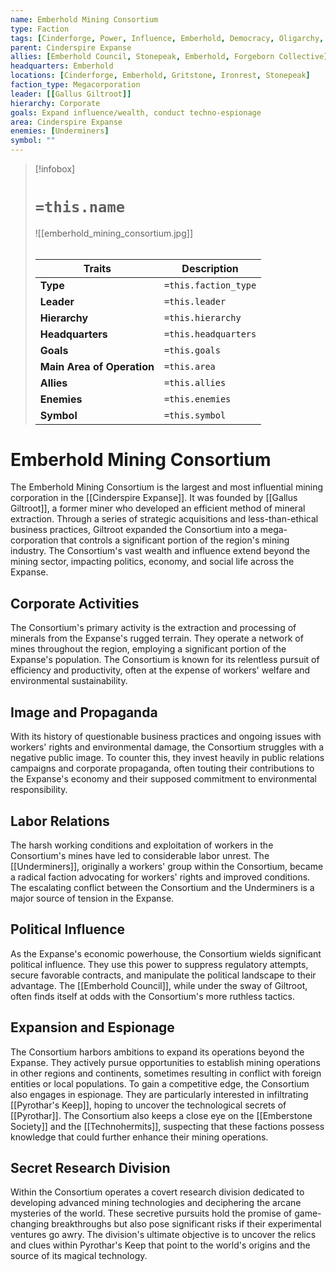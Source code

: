 ```yaml
---
name: Emberhold Mining Consortium
type: Faction 
tags: [Cinderforge, Power, Influence, Emberhold, Democracy, Oligarchy, Plutocracy]
parent: Cinderspire Expanse 
allies: [Emberhold Council, Stonepeak, Emberhold, Forgeborn Collective] 
headquarters: Emberhold 
locations: [Cinderforge, Emberhold, Gritstone, Ironrest, Stonepeak] 
faction_type: Megacorporation
leader: [[Gallus Giltroot]]
hierarchy: Corporate
goals: Expand influence/wealth, conduct techno-espionage
area: Cinderspire Expanse 
enemies: [Underminers]
symbol: ""
---
```

> [!infobox]
> # `=this.name`
> ![[emberhold_mining_consortium.jpg]]
> ######
> | Traits         | Description                                                                                                                           |
> | -------------- | ------------------------------------------------------------------------------------------------------------------------------------- |
> | **Type** | `=this.faction_type` |
> | **Leader** | `=this.leader` |
> | **Hierarchy** | `=this.hierarchy` |
> | **Headquarters** | `=this.headquarters` |
> | **Goals** | `=this.goals` |
> | **Main Area of Operation** | `=this.area` |
> | **Allies** | `=this.allies` |
> | **Enemies** | `=this.enemies` |
> | **Symbol** | `=this.symbol` |
# Emberhold Mining Consortium

The Emberhold Mining Consortium is the largest and most influential mining corporation in the [[Cinderspire Expanse]]. It was founded by [[Gallus Giltroot]], a former miner who developed an efficient method of mineral extraction. Through a series of strategic acquisitions and less-than-ethical business practices, Giltroot expanded the Consortium into a mega-corporation that controls a significant portion of the region's mining industry. The Consortium's vast wealth and influence extend beyond the mining sector, impacting politics, economy, and social life across the Expanse.

## Corporate Activities

The Consortium's primary activity is the extraction and processing of minerals from the Expanse's rugged terrain. They operate a network of mines throughout the region, employing a significant portion of the Expanse's population. The Consortium is known for its relentless pursuit of efficiency and productivity, often at the expense of workers' welfare and environmental sustainability.

## Image and Propaganda

With its history of questionable business practices and ongoing issues with workers' rights and environmental damage, the Consortium struggles with a negative public image. To counter this, they invest heavily in public relations campaigns and corporate propaganda, often touting their contributions to the Expanse's economy and their supposed commitment to environmental responsibility.

## Labor Relations

The harsh working conditions and exploitation of workers in the Consortium's mines have led to considerable labor unrest. The [[Underminers]], originally a workers' group within the Consortium, became a radical faction advocating for workers' rights and improved conditions. The escalating conflict between the Consortium and the Underminers is a major source of tension in the Expanse.

## Political Influence

As the Expanse's economic powerhouse, the Consortium wields significant political influence. They use this power to suppress regulatory attempts, secure favorable contracts, and manipulate the political landscape to their advantage. The [[Emberhold Council]], while under the sway of Giltroot, often finds itself at odds with the Consortium's more ruthless tactics.

## Expansion and Espionage

The Consortium harbors ambitions to expand its operations beyond the Expanse. They actively pursue opportunities to establish mining operations in other regions and continents, sometimes resulting in conflict with foreign entities or local populations. To gain a competitive edge, the Consortium also engages in espionage. They are particularly interested in infiltrating [[Pyrothar's Keep]], hoping to uncover the technological secrets of [[Pyrothar]]. The Consortium also keeps a close eye on the [[Emberstone Society]] and the [[Technohermits]], suspecting that these factions possess knowledge that could further enhance their mining operations.

## Secret Research Division

Within the Consortium operates a covert research division dedicated to developing advanced mining technologies and deciphering the arcane mysteries of the world. These secretive pursuits hold the promise of game-changing breakthroughs but also pose significant risks if their experimental ventures go awry. The division's ultimate objective is to uncover the relics and clues within Pyrothar's Keep that point to the world's origins and the source of its magical technology.